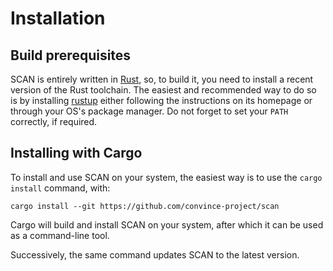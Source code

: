 # Installation

## Build prerequisites

SCAN is entirely written in [Rust](https://www.rust-lang.org/),
so, to build it, you need to install a recent version of the Rust toolchain.
The easiest and recommended way to do so is by installing [rustup](https://rustup.rs/)
either following the instructions on its homepage or through your OS's package manager.
Do not forget to set your `PATH` correctly, if required.

## Installing with Cargo

To install and use SCAN on your system,
the easiest way is to use the `cargo install` command, with:

```
cargo install --git https://github.com/convince-project/scan
```

Cargo will build and install SCAN on your system,
after which it can be used as a command-line tool.

Successively, the same command updates SCAN to the latest version.